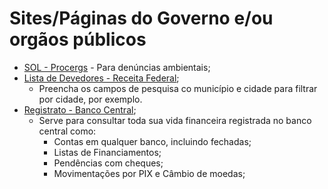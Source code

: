 # Sites/Páginas do Governo e/ou orgãos públicos

- [SOL - Procergs](https://sra-den.procergs.rs.gov.br/denuncia/lista/cidadao) - Para denúncias ambientais;
- [Lista de Devedores - Receita Federal](https://www.listadevedores.pgfn.gov.br/);
    - Preencha os campos de pesquisa co município e cidade para filtrar por cidade, por exemplo.
- [Registrato - Banco Central](https://registrato.bcb.gov.br/registrato/relatorios);
    - Serve para consultar toda sua vida financeira registrada no banco central como:
        - Contas em qualquer banco, incluindo fechadas;
        - Listas de Financiamentos;
        - Pendências com cheques;
        - Movimentações por PIX e Câmbio de moedas;
